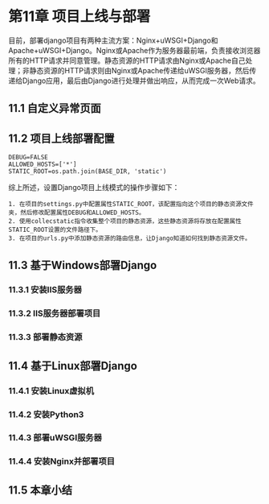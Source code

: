 # 第11章 项目上线与部署

目前，部署django项目有两种主流方案：Nginx+uWSGI+Django和Apache+uWSGI+Django。Nginx或Apache作为服务器最前端，负责接收浏览器所有的HTTP请求并同意管理。静态资源的HTTP请求由Nginx或Apache自己处理；非静态资源的HTTP请求则由Nginx或Apache传递给uWSGI服务器，然后传递给Django应用，最后由Django进行处理并做出响应，从而完成一次Web请求。

## 11.1 自定义异常页面



## 11.2 项目上线部署配置

```
DEBUG=FALSE
ALLOWED_HOSTS=['*']
STATIC_ROOT=os.path.join(BASE_DIR, 'static')
```

综上所述，设置Django项目上线模式的操作步骤如下：
```
1. 在项目的settings.py中配置属性STATIC_ROOT，该配置指向这个项目的静态资源文件夹，然后修改配置属性DEBUG和ALLOWED_HOSTS。
2. 使用collecstatic指令收集整个项目的静态资源，这些静态资源将存放在配置属性STATIC_ROOT设置的文件路径下。
3. 在项目的urls.py中添加静态资源的路由信息，让Django知道如何找到静态资源文件。
```

## 11.3 基于Windows部署Django

### 11.3.1 安装IIS服务器



### 11.3.2 IIS服务器部署项目



### 11.3.3 部署静态资源




## 11.4 基于Linux部署Django


### 11.4.1 安装Linux虚拟机



### 11.4.2 安装Python3



### 11.4.3 部署uWSGI服务器



### 11.4.4 安装Nginx并部署项目



## 11.5 本章小结